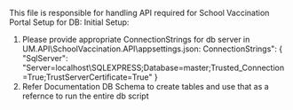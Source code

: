 This file is responsible for handling API required for School Vaccination Portal
Setup for DB:
Initial Setup:
1. Please provide appropriate ConnectionStrings for db server in UM.API\SchoolVaccination.API\appsettings.json:
ConnectionStrings": {
        "SqlServer": "Server=localhost\\SQLEXPRESS;Database=master;Trusted_Connection=True;TrustServerCertificate=True"
    }
2. Refer Documentation DB Schema to create tables and use that as a refernce to run the entire db script

